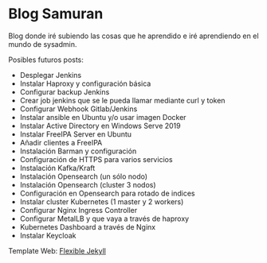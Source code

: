 # Blog Samuran

Blog donde iré subiendo las cosas que he aprendido e iré aprendiendo en el mundo de sysadmin.

Posibles futuros posts:
- Desplegar Jenkins
- Instalar Haproxy y configuración básica
- Configurar backup Jenkins
- Crear job jenkins que se le pueda llamar mediante curl y token
- Configurar Webhook Gitlab/Jenkins
- Instalar ansible en Ubuntu y/o usar imagen Docker
- Instalar Active Directory en Windows Serve 2019
- Instalar FreeIPA Server en Ubuntu
- Añadir clientes a FreeIPA
- Instalación Barman y configuración
- Configuración de HTTPS para varios servicios
- Instalación Kafka/Kraft
- Instalación Opensearch (un sólo nodo)
- Instalación Opensearch (cluster 3 nodos)
- Configuración en Opensearch para rotado de indices
- Instalar cluster Kubernetes (1 master y 2 workers)
- Configurar Nginx Ingress Controller
- Configurar MetalLB y que vaya a través de haproxy
- Kubernetes Dashboard a través de Nginx
- Instalar Keycloak


Template Web: [Flexible Jekyll](https://github.com/artemsheludko/flexible-jekyll)
